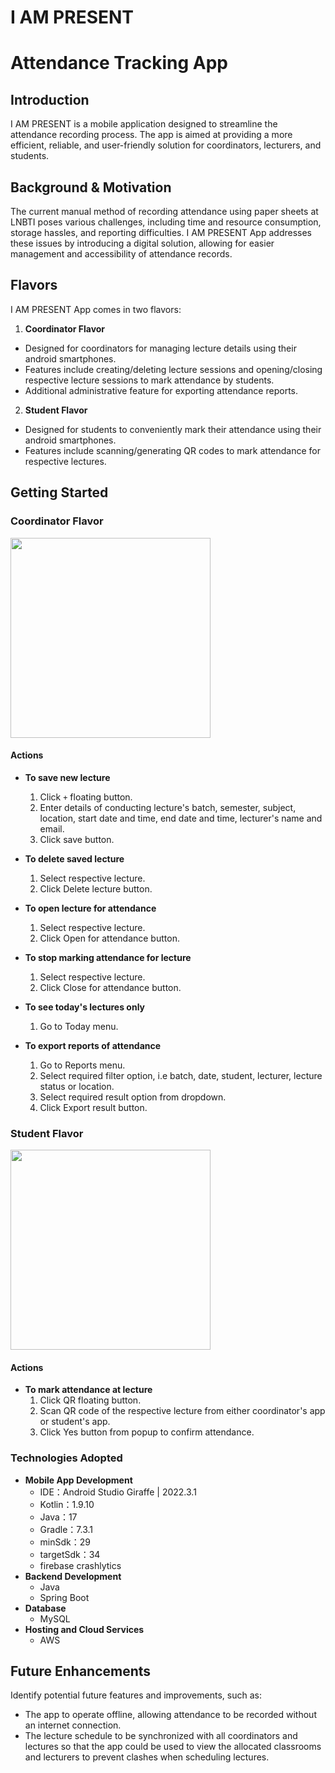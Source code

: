 # I AM PRESENT

# Attendance Tracking App

## Introduction

I AM PRESENT is a mobile application designed to streamline the attendance recording process. The app is aimed at providing a more efficient, reliable, and user-friendly solution for coordinators, lecturers, and students.

## Background & Motivation

The current manual method of recording attendance using paper sheets at LNBTI poses various challenges, including time and resource consumption, storage hassles, and reporting difficulties. I AM PRESENT App addresses these issues by introducing a digital solution, allowing for easier management and accessibility of attendance records.

## Flavors

I AM PRESENT App comes in two flavors:

1. **Coordinator Flavor**
- Designed for coordinators for managing lecture details using their android smartphones.
- Features include creating/deleting lecture sessions and opening/closing respective lecture sessions to mark attendance by students.
- Additional administrative feature for exporting attendance reports.

2. **Student Flavor**
  - Designed for students to conveniently mark their attendance using their android smartphones.
  - Features include scanning/generating QR codes to mark attendance for respective lectures.

## Getting Started

### Coordinator Flavor

  <img src="docs/coordinator.gif" width="320">

#### Actions

- **To save new lecture**
  1. Click `+` floating button.
  2. Enter details of conducting lecture's batch, semester, subject, location, start date and time, end date and time, lecturer's name and email.
  3. Click save button.

- **To delete saved lecture**
  1. Select respective lecture.
  3. Click Delete lecture button.

- **To open lecture for attendance**
  1. Select respective lecture.
  3. Click Open for attendance button. 

- **To stop marking attendance for lecture**
  1. Select respective lecture.
  3. Click Close for attendance button.

- **To see today's lectures only**
  1. Go to Today menu.

- **To export reports of attendance**
  1. Go to Reports menu.
  2. Select required filter option, i.e batch, date, student, lecturer, lecture status or location.
  3. Select required result option from dropdown.
  4. Click Export result button.

### Student Flavor

   <img src="https://github.com/udeni-gtp01/i-am-present/assets/115888754/a621996c-dfca-4a8b-ba5f-264ef8ac9a7f" width="320">

#### Actions

- **To mark attendance at lecture**
  1. Click QR floating button.
  2. Scan QR code of the respective lecture from either coordinator's app or student's app.
  3. Click Yes button from popup to confirm attendance.

### Technologies Adopted

- **Mobile App Development**
     - IDE：Android Studio Giraffe | 2022.3.1
     - Kotlin：1.9.10
     - Java：17
     - Gradle：7.3.1
     - minSdk：29
     - targetSdk：34
     - firebase crashlytics
- **Backend Development**
    - Java
    - Spring Boot
- **Database**
    - MySQL
- **Hosting and Cloud Services**
    - AWS

## Future Enhancements

Identify potential future features and improvements, such as:

- The app to operate offline, allowing attendance to be recorded without an internet connection.
- The lecture schedule to be synchronized with all coordinators and lectures so that the app could be used to view the allocated classrooms and lecturers to prevent clashes when scheduling lectures.


